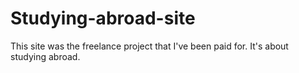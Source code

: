 # Studying-abroad-site
This site was the freelance project that I've been paid for. It's about studying abroad.
